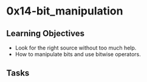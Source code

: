 # 0x14-bit_manipulation

## Learning Objectives

- Look for the right source without too much help.
- How to manipulate bits and use bitwise operators.


## Tasks
